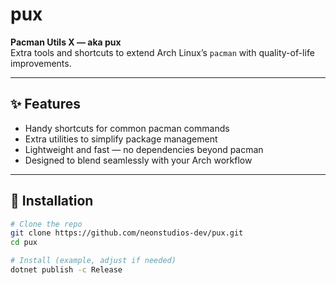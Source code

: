 # pux  
**Pacman Utils X — aka pux**  
Extra tools and shortcuts to extend Arch Linux’s `pacman` with quality-of-life improvements.

---

## ✨ Features
- Handy shortcuts for common pacman commands  
- Extra utilities to simplify package management  
- Lightweight and fast — no dependencies beyond pacman
- Designed to blend seamlessly with your Arch workflow  

---

## 🚀 Installation
```bash
# Clone the repo
git clone https://github.com/neonstudios-dev/pux.git
cd pux

# Install (example, adjust if needed)
dotnet publish -c Release
